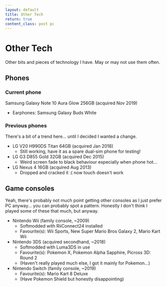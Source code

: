 ```yaml
---
layout: default
title: Other Tech
return: true
content_class: post pc
---
```


# Other Tech

Other bits and pieces of technology I have. May or may not use them often.

## Phones

### Current phone

Samsung Galaxy Note 10 Aura Glow 256GB (acquired Nov 2019)

- Earphones: Samsung Galaxy Buds White

### Previous phones

There's a bit of a trend here... until I decided I wanted a change.

- LG V20 H990DS Titan 64GB (acquired Jan 2018)
	- Still working, have it as a spare dual-sim phone for testing!
- LG G3 D855 Gold 32GB (acquired Dec 2015)
	- Weird screen fade to black behaviour especially when phone hot...
- LG Nexus 4 16GB (acquired Aug 2013)
	- Dropped and cracked it :( now touch doesn't work


## Game consoles

Yeah, there's probably not much point getting other consoles as I just prefer PC anyway... you can probably spot a pattern. Honestly I don't think I played some of these that much, but anyway.

- Nintendo Wii (family console, ~2009)
	- Softmodded with RiiConnect24 installed
	- Favourite(s): Wii Sports, New Super Mario Bros Galaxy 2, Mario Kart Wii
- Nintendo 3DS (acquired secondhand, ~2018)
	- Softmodded with Luma3DS in use
	- Favourite(s): Pokemon X, Pokemon Alpha Sapphire, Picross 3D: Round 2
	- (Haven't really played much else, I got it mainly for Pokemon...)
- Nintendo Switch (family console, ~2019)
	- Favourite(s): Mario Kart 8 Deluxe
	- (Have Pokemon Shield but honestly disappointing)